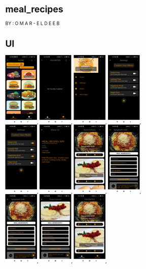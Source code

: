 # meal_recipes
BY : O M A R - E L D E E B 


# UI
<img src = "ui/1.jpg" width ="100" heigh = "300">,
<img src = "ui/2.jpg" width ="100" heigh = "300">,
<img src = "ui/3.jpg" width ="100" heigh = "300">,
<img src = "ui/4.jpg" width ="100" heigh = "300">,
<img src = "ui/5.jpg" width ="100" heigh = "300">,
<img src = "ui/6.jpg" width ="100" heigh = "300">,
<img src = "ui/7.jpg" width ="100" heigh = "300">,
<img src = "ui/8.jpg" width ="100" heigh = "300">,
<img src = "ui/9.jpg" width ="100" heigh = "300">,
<img src = "ui/10.jpg" width ="100" heigh = "300">,
<img src = "ui/11.jpg" width ="100" heigh = "300">,
